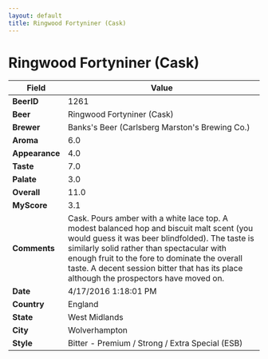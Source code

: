 ```yaml
---
layout: default
title: Ringwood Fortyniner (Cask)
---
```


# Ringwood Fortyniner (Cask)

| Field         | Value     |
|---------------|-----------|
| **BeerID** | 1261 |
| **Beer** | Ringwood Fortyniner (Cask) |
| **Brewer** | Banks&#39;s Beer (Carlsberg Marston&#39;s Brewing Co.) |
| **Aroma** | 6.0 |
| **Appearance** | 4.0 |
| **Taste** | 7.0 |
| **Palate** | 3.0 |
| **Overall** | 11.0 |
| **MyScore** | 3.1 |
| **Comments** | Cask. Pours amber with a white lace top. A modest balanced hop and biscuit malt scent &#40;you would guess it was beer blindfolded&#41;. The taste is similarly solid rather than spectacular with enough fruit to the fore to dominate the overall taste. A decent session bitter that has its place although the prospectors have moved on. |
| **Date** | 4/17/2016 1:18:01 PM |
| **Country** | England |
| **State** | West Midlands |
| **City** | Wolverhampton |
| **Style** | Bitter - Premium / Strong / Extra Special (ESB) |
